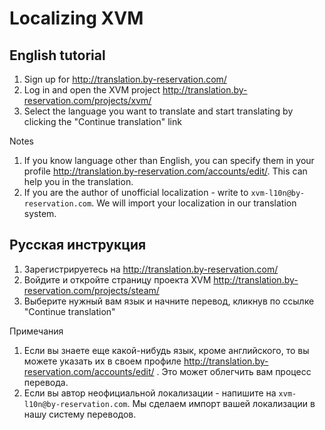# Localizing XVM #

## English tutorial ##

  1. Sign up for http://translation.by-reservation.com/
  1. Log in and open the XVM project http://translation.by-reservation.com/projects/xvm/
  1. Select the language you want to translate and start translating by clicking the "Continue translation" link


Notes
  1. If you know language other than English, you can specify them in your profile http://translation.by-reservation.com/accounts/edit/. This can help you in the translation.
  1. If you are the author of unofficial localization - write to `xvm-l10n@by-reservation.com`. We will import your localization in our translation system.

## Русская инструкция ##

  1. Зарегистрируетесь на http://translation.by-reservation.com/
  1. Войдите и откройте страницу проекта XVM http://translation.by-reservation.com/projects/steam/
  1. Выберите нужный вам язык и начните перевод, кликнув по ссылке "Continue translation"


Примечания
  1. Если вы знаете еще какой-нибудь язык, кроме английского, то вы можете указать их в своем профиле http://translation.by-reservation.com/accounts/edit/ . Это может облегчить вам процесс перевода.
  1. Если вы автор неофициальной локализации - напишите на `xvm-l10n@by-reservation.com`. Мы сделаем импорт вашей локализации в нашу систему переводов.
